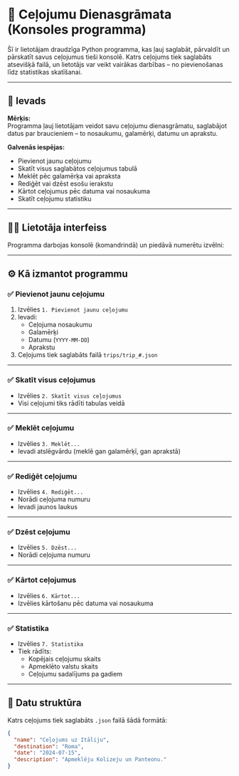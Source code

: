 # 🧭 Ceļojumu Dienasgrāmata (Konsoles programma)

Šī ir lietotājam draudzīga Python programma, kas ļauj saglabāt, pārvaldīt un pārskatīt savus ceļojumus tieši konsolē. Katrs ceļojums tiek saglabāts atsevišķā failā, un lietotājs var veikt vairākas darbības – no pievienošanas līdz statistikas skatīšanai.

---

## 📌 Ievads

**Mērķis:**  
Programma ļauj lietotājam veidot savu ceļojumu dienasgrāmatu, saglabājot datus par braucieniem – to nosaukumu, galamērķi, datumu un aprakstu.

**Galvenās iespējas:**
- Pievienot jaunu ceļojumu
- Skatīt visus saglabātos ceļojumus tabulā
- Meklēt pēc galamērķa vai apraksta
- Rediģēt vai dzēst esošu ierakstu
- Kārtot ceļojumus pēc datuma vai nosaukuma
- Skatīt ceļojumu statistiku

---

## 🧑‍💻 Lietotāja interfeiss

Programma darbojas konsolē (komandrindā) un piedāvā numerētu izvēlni:


---

## ⚙️ Kā izmantot programmu

### ✅ Pievienot jaunu ceļojumu
1. Izvēlies `1. Pievienot jaunu ceļojumu`
2. Ievadi:  
   - Ceļojuma nosaukumu  
   - Galamērķi  
   - Datumu (`YYYY-MM-DD`)  
   - Aprakstu  
3. Ceļojums tiek saglabāts failā `trips/trip_#.json`

---

### ✅ Skatīt visus ceļojumus
- Izvēlies `2. Skatīt visus ceļojumus`
- Visi ceļojumi tiks rādīti tabulas veidā

---

### ✅ Meklēt ceļojumu
- Izvēlies `3. Meklēt...`
- Ievadi atslēgvārdu (meklē gan galamērķī, gan aprakstā)

---

### ✅ Rediģēt ceļojumu
- Izvēlies `4. Rediģēt...`
- Norādi ceļojuma numuru
- Ievadi jaunos laukus

---

### ✅ Dzēst ceļojumu
- Izvēlies `5. Dzēst...`
- Norādi ceļojuma numuru

---

### ✅ Kārtot ceļojumus
- Izvēlies `6. Kārtot...`
- Izvēlies kārtošanu pēc datuma vai nosaukuma

---

### ✅ Statistika
- Izvēlies `7. Statistika`
- Tiek rādīts:  
  - Kopējais ceļojumu skaits  
  - Apmeklēto valstu skaits  
  - Ceļojumu sadalījums pa gadiem

---

## 📂 Datu struktūra

Katrs ceļojums tiek saglabāts `.json` failā šādā formātā:
```json
{
  "name": "Ceļojums uz Itāliju",
  "destination": "Roma",
  "date": "2024-07-15",
  "description": "Apmeklēju Kolizeju un Panteonu."
}
